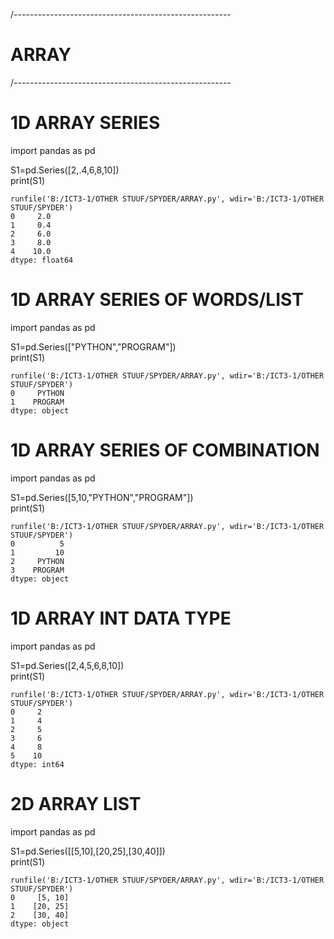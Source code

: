/------------------------------------------------------
# ARRAY
/------------------------------------------------------


# 1D ARRAY SERIES

import pandas as pd

S1=pd.Series([2,.4,6,8,10])
<br>print(S1)

    runfile('B:/ICT3-1/OTHER STUUF/SPYDER/ARRAY.py', wdir='B:/ICT3-1/OTHER STUUF/SPYDER')
    0     2.0
    1     0.4
    2     6.0
    3     8.0
    4    10.0
    dtype: float64

# 1D ARRAY SERIES OF WORDS/LIST

import pandas as pd

S1=pd.Series(["PYTHON","PROGRAM"])
<br>print(S1)
    
    runfile('B:/ICT3-1/OTHER STUUF/SPYDER/ARRAY.py', wdir='B:/ICT3-1/OTHER STUUF/SPYDER')
    0     PYTHON
    1    PROGRAM
    dtype: object

# 1D ARRAY SERIES OF COMBINATION

import pandas as pd

S1=pd.Series([5,10,"PYTHON","PROGRAM"])
<br>print(S1)

    runfile('B:/ICT3-1/OTHER STUUF/SPYDER/ARRAY.py', wdir='B:/ICT3-1/OTHER STUUF/SPYDER')
    0          5
    1         10
    2     PYTHON
    3    PROGRAM
    dtype: object

# 1D ARRAY INT DATA TYPE

import pandas as pd

S1=pd.Series([2,4,5,6,8,10])
<br>print(S1)

    runfile('B:/ICT3-1/OTHER STUUF/SPYDER/ARRAY.py', wdir='B:/ICT3-1/OTHER STUUF/SPYDER')
    0     2
    1     4
    2     5
    3     6
    4     8
    5    10
    dtype: int64

# 2D ARRAY LIST

import pandas as pd

S1=pd.Series([[5,10],[20,25],[30,40]])
<br>print(S1)

    runfile('B:/ICT3-1/OTHER STUUF/SPYDER/ARRAY.py', wdir='B:/ICT3-1/OTHER STUUF/SPYDER')
    0     [5, 10]
    1    [20, 25]
    2    [30, 40]
    dtype: object




